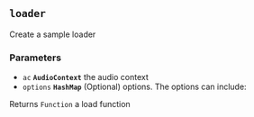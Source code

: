## `loader`

Create a sample loader

### Parameters

* `ac` **`AudioContext`** the audio context
* `options` **`HashMap`** (Optional) options. The options can include:



Returns `Function` a load function


